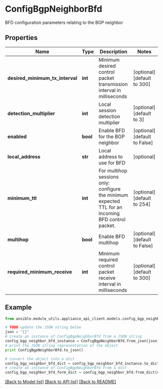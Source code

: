 # ConfigBgpNeighborBfd

BFD configuration parameters relating to the BGP neighbor

## Properties
Name | Type | Description | Notes
------------ | ------------- | ------------- | -------------
**desired_minimum_tx_interval** | **int** | Minimum desired control packet transmission interval in milliseconds | [optional] [default to 300]
**detection_multiplier** | **int** | Local session detection multiplier | [optional] [default to 3]
**enabled** | **bool** | Enable BFD for the BGP neighbor | [optional] [default to False]
**local_address** | **str** | Local address to use for BFD | [optional] 
**minimum_ttl** | **int** | For multihop sessions only: configure the minimum expected TTL for an incoming BFD control packet. | [optional] [default to 254]
**multihop** | **bool** | Enable BFD multihop | [optional] [default to False]
**required_minimum_receive** | **int** | Minimum required control packet receive interval in milliseconds | [optional] [default to 300]

## Example

```python
from ansible.module_utils.appliance_api_client.models.config_bgp_neighbor_bfd import ConfigBgpNeighborBfd

# TODO update the JSON string below
json = "{}"
# create an instance of ConfigBgpNeighborBfd from a JSON string
config_bgp_neighbor_bfd_instance = ConfigBgpNeighborBfd.from_json(json)
# print the JSON string representation of the object
print ConfigBgpNeighborBfd.to_json()

# convert the object into a dict
config_bgp_neighbor_bfd_dict = config_bgp_neighbor_bfd_instance.to_dict()
# create an instance of ConfigBgpNeighborBfd from a dict
config_bgp_neighbor_bfd_form_dict = config_bgp_neighbor_bfd.from_dict(config_bgp_neighbor_bfd_dict)
```
[[Back to Model list]](../README.md#documentation-for-models) [[Back to API list]](../README.md#documentation-for-api-endpoints) [[Back to README]](../README.md)


